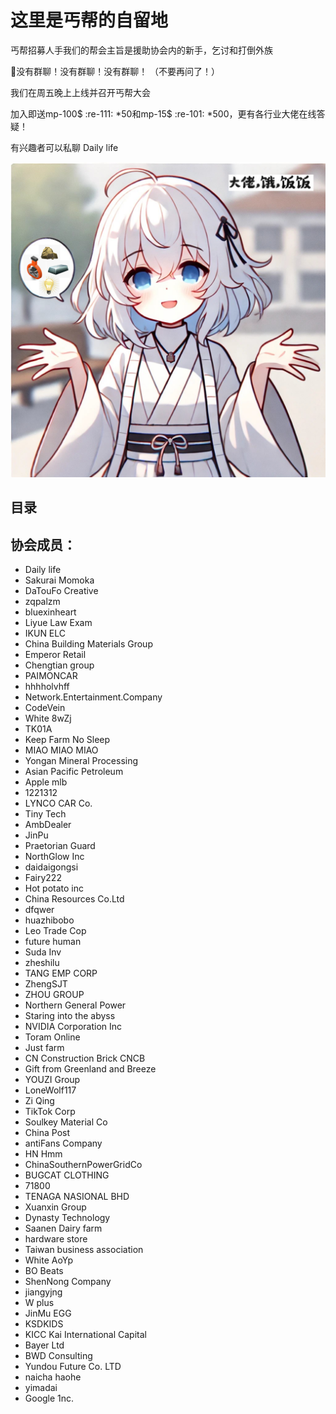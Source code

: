 # 这里是丐帮的自留地
丐帮招募人手我们的帮会主旨是援助协会内的新手，乞讨和打倒外族

🔴没有群聊！没有群聊！没有群聊！ （不要再问了！）

我们在周五晚上上线并召开丐帮大会

加入即送mp-100$ :re-111: *50和mp-15$ :re-101: *500，更有各行业大佬在线答疑！

有兴趣者可以私聊 Daily life

![alt text](https://github.com/Mavrick-mao/simcompanies/blob/main/%E5%A4%A7%E4%BD%AC%EF%BC%8C%E9%A5%BF%EF%BC%8C%E9%A5%AD%E9%A5%AD.png?raw=true)

## 目录
## 协会成员：
- Daily life
- Sakurai Momoka
- DaTouFo Creative
- zqpalzm
- bluexinheart
- Liyue Law Exam
- IKUN ELC
- China Building Materials Group
- Emperor Retail
- Chengtian group
- PAIMONCAR
- hhhholvhff
- Network.Entertainment.Company
- CodeVein
- White 8wZj
- TK01A
- Keep Farm No Sleep
- MIAO MIAO MIAO
- Yongan Mineral Processing
- Asian Pacific Petroleum
- Apple mlb
- 1221312
- LYNCO CAR Co.
- Tiny Tech
- AmbDealer
- JinPu
- Praetorian Guard
- NorthGlow Inc
- daidaigongsi
- Fairy222
- Hot potato inc
- China Resources Co.Ltd
- dfqwer
- huazhibobo
- Leo Trade Cop
- future human
- Suda Inv
- zheshilu
- TANG EMP CORP
- ZhengSJT
- ZHOU GROUP
- Northern General Power
- Staring into the abyss
- NVIDIA Corporation Inc
- Toram Online
- Just farm
- CN Construction Brick CNCB
- Gift from Greenland and Breeze
- YOUZI Group
- LoneWolf117
- Zi Qing
- TikTok Corp
- Soulkey Material Co
- China Post
- antiFans Company
- HN Hmm
- ChinaSouthernPowerGridCo
- BUGCAT CLOTHING
- 71800
- TENAGA NASIONAL BHD
- Xuanxin Group
- Dynasty Technology
- Saanen Dairy farm
- hardware store
- Taiwan business association
- White AoYp
- BO Beats
- ShenNong Company
- jiangyjng
- W plus
- JinMu EGG
- KSDKIDS
- KICC Kai International Capital
- Bayer Ltd
- BWD Consulting
- Yundou Future Co. LTD
- naicha haohe
- yimadai
- Google 1nc.

